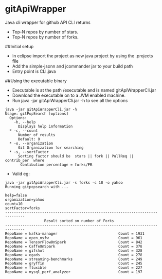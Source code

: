 # gitApiWrapper
Java cli wrapper for github API
CLI returns 
* Top-N repos by number of stars.
* Top-N repos by number of forks.

##Initial setup
* In eclipse import the project as new java project by using the .projects file
* Add the simple-jsonn and jcommander jar to your build path
* Entry point is CLI.java

##Using the executable binary
* Executable is at the path /executable and is named gitApiWrapperCli.jar
* Download the executable on to a JVM enabled machine. 
* Run java -jar gitApiWrapperCli.jar -h to see all the options
```
java -jar gitApiWrapperCli.jar -h
Usage: gitPopSearch [options]
  Options:
    -h, --help
      Displays help information
  * -c, --count
      Number of results
      Default: 0
  * -o, --organization
      Git Organization for searching
  * -s, --sortFactor
      Sorting factor should be  stars || fork || PullReq || contrib_per  where
       Contibution percentage = forks/PR 
 ```

* Valid eg: 
```
java -jar gitApiWrapperCli.jar -s forks -c 10 -o yahoo
Running gitpopsearch with ...

help=false
organization=yahoo
count=10
sortFactor=forks
-------------------------------------------------------------------------------
                  Result sorted on number of Forks
-------------------------------------------------------------------------------
RepoName = kafka-manager                            Count = 1931
RepoName = open_nsfw                                Count = 961
RepoName = TensorFlowOnSpark                        Count = 842
RepoName = CaffeOnSpark                             Count = 378
RepoName = gifshot                                  Count = 328
RepoName = egads                                    Count = 278
RepoName = streaming-benchmarks                     Count = 249
RepoName = gryffin                                  Count = 245
RepoName = fluxible                                 Count = 227
RepoName = mysql_perf_analyzer                      Count = 197
```
